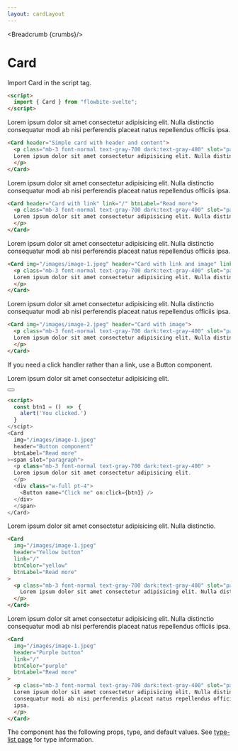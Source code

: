 ```yaml
---
layout: cardLayout
---
```


<script>
  import Htwo from '../utils/Htwo.svelte'
  import ExampleDiv from '../utils/ExampleDiv.svelte'
  import { Card, Button, Table, TableDefaultRow, Breadcrumb } from '$lib/index';
  import componentProps from '../props/Card.json'
  // Props table
  let items = componentProps.props
	let propHeader = ['Name', 'Type', 'Default']
	
	let divClass='w-full relative overflow-x-auto shadow-md sm:rounded-lg py-4'
let theadClass ='text-xs text-gray-700 uppercase bg-gray-50 dark:bg-gray-700 dark:text-white'

  const btn1 = ()　=>　{
    alert('You clicked.')
  }

  let crumbs = [
    {
      label:'Home',
      href:'/'
    },
    {
      label:'Cards',
      href:'/cards/'
    },
    {
      label:'Card default',
      href:'/cards/card'
    },
  ]
</script>

<Breadcrumb {crumbs}/>

<h1 class="text-3xl w-full dark:text-white py-8">Card</h1>

<Htwo label="Set up" />

<p>Import Card in the script tag.</p>

```html
<script>
  import { Card } from "flowbite-svelte";
</script>
```

<Htwo label="Examples" />

<ExampleDiv class="flex justify-center">
  <Card header="Simple card with header and content">
    <p class="mb-3 font-normal text-gray-700 dark:text-gray-400" slot="paragraph">
    Lorem ipsum dolor sit amet consectetur adipisicing elit. Nulla distinctio
    consequatur modi ab nisi perferendis placeat natus repellendus officiis
    ipsa.
    </p>
  </Card>
</ExampleDiv>

```html
<Card header="Simple card with header and content">
  <p class="mb-3 font-normal text-gray-700 dark:text-gray-400" slot="paragraph">
  Lorem ipsum dolor sit amet consectetur adipisicing elit. Nulla distinctio.
  </p>
</Card>
```

<Htwo label="Card with a link" />

<ExampleDiv class="flex justify-center">
  <Card header="Card with link" link="/" btnLabel="Read more">
  <p class="mb-3 font-normal text-gray-700 dark:text-gray-400" slot="paragraph">
    Lorem ipsum dolor sit amet consectetur adipisicing elit. Nulla distinctio
    consequatur modi ab nisi perferendis placeat natus repellendus officiis
    ipsa.
    </p>
  </Card>
</ExampleDiv>

```html
<Card header="Card with link" link="/" btnLabel="Read more">
  <p class="mb-3 font-normal text-gray-700 dark:text-gray-400" slot="paragraph">
  Lorem ipsum dolor sit amet consectetur adipisicing elit. Nulla distinctio.
  </p>
</Card>
```

<Htwo label="Card with a link and image" />

<ExampleDiv class="flex justify-center">
  <Card img="/images/image-1.jpeg" header="Card with link and image" link="/" btnLabel="Read more">
  <p class="mb-3 font-normal text-gray-700 dark:text-gray-400" slot="paragraph">
    Lorem ipsum dolor sit amet consectetur adipisicing elit. Nulla distinctio
    consequatur modi ab nisi perferendis placeat natus repellendus officiis
    ipsa.
    </p>
  </Card>
</ExampleDiv>

```html
<Card img="/images/image-1.jpeg" header="Card with link and image" link="/" btnLabel="Read more">
  <p class="mb-3 font-normal text-gray-700 dark:text-gray-400" slot="paragraph">
  Lorem ipsum dolor sit amet consectetur adipisicing elit. Nulla distinctio.
  </p>
</Card>
```

<Htwo label="Card with an image" />

<ExampleDiv class="flex justify-center">
  <Card img="/images/image-2.jpeg" header="Card with image" btnLabel="Read more">
  <p class="mb-3 font-normal text-gray-700 dark:text-gray-400" slot="paragraph">
  Lorem ipsum dolor sit amet consectetur adipisicing elit. Nulla distinctio
    consequatur modi ab nisi perferendis placeat natus repellendus officiis
    ipsa.
    </p>
  </Card>
</ExampleDiv>

```html
<Card img="/images/image-2.jpeg" header="Card with image">
  <p class="mb-3 font-normal text-gray-700 dark:text-gray-400" slot="paragraph">
  Lorem ipsum dolor sit amet consectetur adipisicing elit. Nulla distinctio.
  </p>
</Card>
```

<Htwo label="Card with a Button component" />

<p>If you need a click handler rather than a link, use a Button component.</p>

<ExampleDiv class="flex justify-center">
  <Card
    img="/images/image-1.jpeg"
    header="Button component"
    btnLabel="Read more"
  ><span slot="paragraph">
    <p class="mb-3 font-normal text-gray-700 dark:text-gray-400" >
    Lorem ipsum dolor sit amet consectetur adipisicing elit.
    </p>
    <div class="w-full pt-4">
      <Button name="Click me" on:click={btn1} />
    </div>
    </span>
  </Card>
</ExampleDiv>

```html
<script>
  const btn1 = ()　=>　{
    alert('You clicked.')
  }
</scipt>
<Card
  img="/images/image-1.jpeg"
  header="Button component"
  btnLabel="Read more"
><span slot="paragraph">
  <p class="mb-3 font-normal text-gray-700 dark:text-gray-400" >
  Lorem ipsum dolor sit amet consectetur adipisicing elit.
  </p>
  <div class="w-full pt-4">
    <Button name="Click me" on:click={btn1} />
  </div>
  </span>
</Card>
```

<Htwo label="Card with yellow button" />

<ExampleDiv class="flex justify-center">
  <Card
    img="/images/image-1.jpeg"
    header="Yellow button"
    link="/"
    btnColor="yellow"
    btnLabel="Read more"
  >
    <p class="mb-3 font-normal text-gray-700 dark:text-gray-400" slot="paragraph">
    Lorem ipsum dolor sit amet consectetur adipisicing elit. Nulla distinctio.
    </p>
  </Card>
</ExampleDiv>

```html
<Card
  img="/images/image-1.jpeg"
  header="Yellow button"
  link="/"
  btnColor="yellow"
  btnLabel="Read more"
>
  <p class="mb-3 font-normal text-gray-700 dark:text-gray-400" slot="paragraph">
    Lorem ipsum dolor sit amet consectetur adipisicing elit. Nulla distinctio.
  </p>
</Card>
```

<Htwo label="Card with purple button" />

<ExampleDiv class="flex justify-center">
  <Card
    img="/images/image-1.jpeg"
    header="Purple button"
    link="/"
    btnColor="purple"
    btnLabel="Read more"
  >
  <p class="mb-3 font-normal text-gray-700 dark:text-gray-400" slot="paragraph">
    Lorem ipsum dolor sit amet consectetur adipisicing elit. Nulla distinctio
    consequatur modi ab nisi perferendis placeat natus repellendus officiis
    ipsa.
  </p>
  </Card>
</ExampleDiv>

```html
<Card
  img="/images/image-1.jpeg"
  header="Purple button"
  link="/"
  btnColor="purple"
  btnLabel="Read more"
>
  <p class="mb-3 font-normal text-gray-700 dark:text-gray-400" slot="paragraph">
  Lorem ipsum dolor sit amet consectetur adipisicing elit. Nulla distinctio
  consequatur modi ab nisi perferendis placeat natus repellendus officiis
  ipsa.
  </p>
</Card>
```

<Htwo label="Props" />

<p>The component has the following props, type, and default values. See <a href="/type-list">type-list page</a> for type information.</p>

<Table header={propHeader} {divClass} {theadClass}>
  <TableDefaultRow {items} rowState='hover' />
</Table>